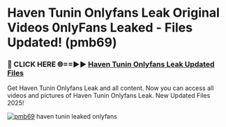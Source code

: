# Haven Tunin Onlyfans Leak Original Videos 0nlyFans Leaked - Files Updated! (pmb69)

<h3>🔴 CLICK HERE 🌐==►► <a href="https://tinyurl.com/3hn5wdd3" rel="nofollow">Haven Tunin Onlyfans Leak Updated Files</a></h3>

Get Haven Tunin Onlyfans Leak and all content. Now you can access all videos and pictures of Haven Tunin Onlyfans Leak. New Updated Files 2025!

[![pmb69](https://i.imgur.com/4HnBqBT.gif)](https://tinyurl.com/3hn5wdd3)
haven tunin leaked onlyfans